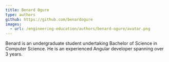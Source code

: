 ```yaml
---
title: Benard Ogure
type: authors
github: https://github.com/benardogure
images:
  - url: /engineering-education/authors/benard-ogure/avatar.png 
---
```

Benard is an undergraduate student undertaking Bachelor of Science in Computer Science. He is an experienced Angular developer spanning over 3 years.
